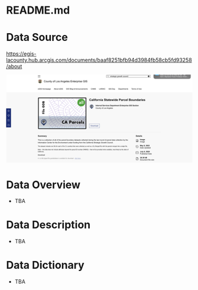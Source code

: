 # README.md

# Data Source

https://egis-lacounty.hub.arcgis.com/documents/baaf8251bfb94d3984fb58cb5fd93258/about

![image info](img/sgc_parcels.png "SCG Statewide Parcel Boundaries")

# Data Overview

- TBA

# Data Description

- TBA

# Data Dictionary

- TBA
